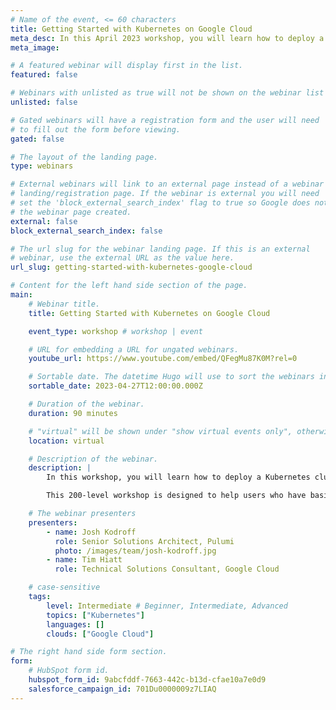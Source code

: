 ```yaml
---
# Name of the event, <= 60 characters
title: Getting Started with Kubernetes on Google Cloud
meta_desc: In this April 2023 workshop, you will learn how to deploy a Kubernetes cluster on Google Cloud and run containerized applications on the cluster.
meta_image:

# A featured webinar will display first in the list.
featured: false

# Webinars with unlisted as true will not be shown on the webinar list
unlisted: false

# Gated webinars will have a registration form and the user will need
# to fill out the form before viewing.
gated: false

# The layout of the landing page.
type: webinars

# External webinars will link to an external page instead of a webinar
# landing/registration page. If the webinar is external you will need
# set the 'block_external_search_index' flag to true so Google does not index
# the webinar page created.
external: false
block_external_search_index: false

# The url slug for the webinar landing page. If this is an external
# webinar, use the external URL as the value here.
url_slug: getting-started-with-kubernetes-google-cloud

# Content for the left hand side section of the page.
main:
    # Webinar title.
    title: Getting Started with Kubernetes on Google Cloud

    event_type: workshop # workshop | event

    # URL for embedding a URL for ungated webinars.
    youtube_url: https://www.youtube.com/embed/QFegMu87K0M?rel=0

    # Sortable date. The datetime Hugo will use to sort the webinars in date order.
    sortable_date: 2023-04-27T12:00:00.000Z

    # Duration of the webinar.
    duration: 90 minutes

    # "virtual" will be shown under "show virtual events only", otherwise shown as City, State (seattle, wa)
    location: virtual

    # Description of the webinar.
    description: |
        In this workshop, you will learn how to deploy a Kubernetes cluster on Google Cloud and run containerized applications on the cluster. The workshop will include a brief introduction to Pulumi, an infrastructure-as-code platform, where you can use familiar programming languages to provision modern cloud infrastructure.

        This 200-level workshop is designed to help users who have basic familiarity with Pulumi effectively handle real-world use cases. We will guide you through the process with diagrams and a series of labs to help accelerate your cloud projects.

    # The webinar presenters
    presenters:
        - name: Josh Kodroff
          role: Senior Solutions Architect, Pulumi
          photo: /images/team/josh-kodroff.jpg
        - name: Tim Hiatt
          role: Technical Solutions Consultant, Google Cloud

    # case-sensitive
    tags:
        level: Intermediate # Beginner, Intermediate, Advanced
        topics: ["Kubernetes"]
        languages: []
        clouds: ["Google Cloud"]

# The right hand side form section.
form:
    # HubSpot form id.
    hubspot_form_id: 9abcfddf-7663-442c-b13d-cfae10a7e0d9
    salesforce_campaign_id: 701Du0000009z7LIAQ
---
```

